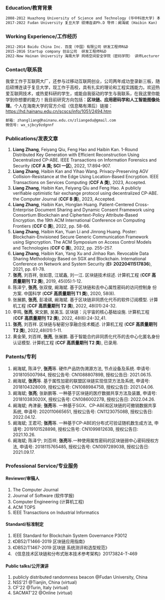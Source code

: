 
### Education/教育背景

```markdown
2008-2012 Huazhong University of Science and Technology (华中科技大学) 本科
2017-2022 Fudan University 复旦大学 硕博连读Ph.D 导师：阚海斌 (Haibin Kan)
```

### Working Experience/工作经历
```markdown
2012-2014 Baidu China Inc. 百度（中国）有限公司 研发工程师R&D
2015-2016 Startup company 创业公司  研发工程师R&D
2022-Now Hainan University 海南大学 网络空间安全学院（密码学院） 讲师Lecturer
```


### Contact/联系我
我曾工作于互联网大厂，还参与过移动互联网创业，公司两年成功登录新三板，随后硕博连读于复旦大学，现工作于高校，具有扎实的理论和工程实践能力。欢迎热爱互联网技术，或热爱科研的学生，或能自我驱动的学生与我联系，在我这里你能学到你想要的能力！我目前研究方向包括：**区块链、应用密码学和人工智能图像处理**。个人在海南大学的官方介绍（信息略有滞后）链接：https://hd.hainanu.edu.cn/scscs/info/1051/2494.htm

```markdown
邮箱: zhangliang@hainanu.edu.cn/zliangedu@gmail.com
微信号: wx_sjbcy9zdgnnf
```


### Publications/发表文章

1. **Liang Zhang**, Feiyang Qiu, Feng Hao and Haibin Kan. 1-Round Distributed Key Generation with Efficient Reconstruction Using Decentralized CP-ABE. IEEE Transactions on Information Forensics and Security (**CCF A 类; SCI 一区**), 2022, 17:894-907.
2. **Liang Zhang**, Haibin Kan and Yihao Wang. Privacy-Preserving AGV Collision-Resistance at the Edge Using Location-Based Encryption. IEEE Transactions on Services Computing (**CCF A 类**), 2023, Accepted.
3. **Liang Zhang**, Haibin Kan, Feiyang Qiu and Feng Hao. A publicly verifiable optimistic fair exchange protocol using decentralized CP-ABE. the Computer Journal (**CCF B 类**), 2023, Accepted.
4. **Liang Zhang**, Haibin Kan, Honglan Huang. Patient-Centered Cross-Enterprise Document Sharing and Dynamic Consent Framework using Consortium Blockchain and Ciphertext-Policy Attribute-Based Encryption. the 19th ACM International Conference on Computing Frontiers (**CCF C 类**), 2022, pp. 58-66.
5. **Liang Zhang**, Haibin Kan, Yuan Li and Jinrong Huang. Poster: Blockchain-Envisioned Secure Generic Communication Framework using Signcryption. The ACM Symposium on Access Control Models and Technologies (**CCF C 类**), 2022, pp. 255–257.
6. **Liang Zhang**, Haibin Kan, Yang Xu and Jinhao Ran. Revocable Data Sharing Methodology Based on SGX and Blockchain. International Conference on Network and System Security (**EI: 20220411517836**), 2021, pp. 61-78.
7. **张亮**, 刘百祥, 张如意, 江斌鑫, 刘一江. 区块链技术综述. 计算机工程 (**CCF 高质量期刊 T2 类**), 2019, 45(05):1-12.
8. 陈泽宁, **张亮**, 张双俊, 阚海斌. 基于区块链和去中心属性密码的访问控制身 份方案. 中国科学 (**CCF 高质量期刊 T1 类**), 2020, 58(8).
9. 张展鹏, **张亮**, 彭凌祺, 阚海斌. 基于区块链非同质化代币的软件订阅模型. 计算机工程 (**CCF 高质量期刊 T2 类**), 2022, 48(01):24-32.
10. 李鸣, **张亮**, 宋文鹏, 吴美玉. 区块链：元宇宙的核心基础设施. 计算机工程 (**CCF 高质量期刊 T2 类**), 2022, 48(6):24-32,41.
11. **张亮**, 刘百祥. 区块链与秘密分享融合技术概述. 计算机工程 (**CCF 高质量期刊 T2 类**),  2022,48(01):1-11.
12. 黄金荣, 刘百祥, **张亮**, 张展鹏. 基于智能合约非同质化代币的去中心化匿名身份认证模型. 计算机工程 (**CCF 高质量期刊 T2 类**), 已录用.

### Patents/专利


1. 阚海斌, 陈泽宁, **张亮**等. 硬件产品防伪溯源方法, 节点设备及系统. 申请号: 2018105007984, 授权公告号: CN108880789B, 授权公告日: 2021.06.15.
2. 阚海斌, **张亮**等. 基于属性加密的联盟区块链实现信贷方法及系统, 申请号: 2018104328009, 授权公告号: CN108898475B, 授权公告日: 2021.04.06.
3. 阚海斌; **张亮**; 张新鹏等. 一种基于区块链的医疗数据共享方法及装置, 申请号: 201810383020X, 授权公告号: CN108600227B, 授权公告日: 2022.04.26.
4. 阚海斌; 冉津豪; **张亮**等. 一种基于SGX、CP-ABE和区块链的可撤销数据共享系统, 申请号: 2020110665651, 授权公告号: CN112307508B, 授权公告日: 2022.04.12.
5. 阚海斌; 王君可; **张亮**等. 一种基于CP-ABE的分布式可验证随机数生成方法, 申请号: 2019101528898, 授权公告号: CN109981263B, 授权公告日: 2021.10.26.
6. 阚海斌; 陈泽宁; 刘百祥; **张亮**等.一种使用属性密码的区块链弱中心密码授权方法, 申请号: 2018115765485, 授权公告号: CN109728903B, 授权公告日: 2021.09.17.

### Professional Service/专业服务

#### Reviewer/审稿人
  1. The Computer Journal
  2. Journal of Software (软件学报)
  3. Computer Engineering (计算机工程)
  4. ACM TOPS
  5. IEEE Transactions on Industrial Informatics
  
#### Standard/标准制定
  1. IEEE Standard for Blockchain System Governance P3012
  2. 《DB52/T1466-2019 区块链应用指南》
  3. 《DB52/T1467-2019 区块链 系统测评和选型规范》
  4. 《信息技术区块链和分布式账本技术参考架构》20173824-T-469

#### Public talks/公开演讲
  1. publicly distributed randomness beacon @Fudan University, China
  2. NSS'21 @Tianjin, China (virtual)
  3. CF'22 @Turin, Italy (virtual)
  4. SACMAT'22 @Online (virtual)
